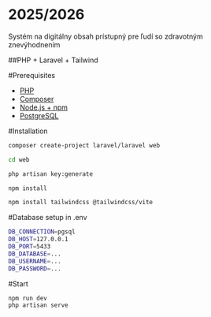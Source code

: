# 2025/2026
Systém na digitálny obsah prístupný pre ľudí so zdravotným znevýhodnením


##PHP + Laravel + Tailwind

#Prerequisites 
- [PHP](https://www.php.net/)
- [Composer](https://getcomposer.org/)
- [Node.js + npm](https://nodejs.org/)
- [PostgreSQL](https://www.postgresql.org/download/)


#Installation

```bash
composer create-project laravel/laravel web

cd web

php artisan key:generate

npm install

npm install tailwindcss @tailwindcss/vite
```

#Database setup in .env

```bash
DB_CONNECTION=pgsql
DB_HOST=127.0.0.1
DB_PORT=5433
DB_DATABASE=...
DB_USERNAME=...
DB_PASSWORD=...
```
#Start

```bash
npm run dev
php artisan serve
```
